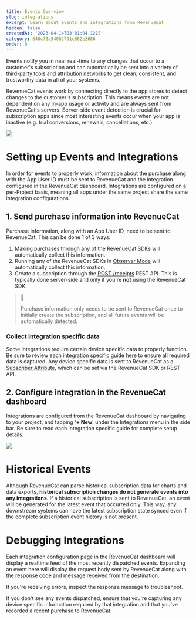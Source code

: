 ```yaml
---
title: Events Overview
slug: integrations
excerpt: Learn about events and integrations from RevenueCat
hidden: false
createdAt: '2023-04-14T03:01:04.122Z'
category: 648c78a54082791c882e2686
order: 0
---
```

Events notify you in near real-time to any changes that occur to a customer's subscription and can automatically be sent into a variety of [third-party tools](doc:/third-party-integrations) and [attribution networks](doc:attribution) to get clean, consistent, and trustworthy data in all of your systems.

RevenueCat events work by connecting directly to the app stores to detect changes to the customer's subscription. This means events are not dependent on any in-app usage or activity and are always sent from RevenueCat's servers. Server-side event detection is crucial for subscription apps since most interesting events occur when your app is inactive (e.g. trial conversions, renewals, cancellations, etc.).  

![](https://files.readme.io/647d2a5-Screenshot_2023-04-12_at_10.45.13_AM.png)

# Setting up Events and Integrations

In order for events to properly work,  information about the purchase along with the App User ID must be sent to RevenueCat and the integration configured in the RevenueCat dashboard. Integrations are configured on a per-Project basis, meaning all apps under the same project share the same integration configurations.

## 1. Send purchase information into RevenueCat

Purchase information, along with an App User ID, need to be sent to RevenueCat. This can be done 1 of 3 ways:

1. Making purchases through any of the RevenueCat SDKs will automatically collect this information.
2. Running any of the RevenueCat SDKs in [Observer Mode](doc:observer-mode#option-2-client-side) will automatically collect this information.
3. Create a subscription through the [POST /receipts](https://www.revenuecat.com/reference/receipts) REST API. This is typically done server-side and only if you're **not** using the RevenueCat SDK.

> 📘 
> 
> Purchase information only needs to be sent to RevenueCat once to initially create the subscription, and all future events will be automatically detected.

### Collect integration specific data

Some integrations require certain device specific data to properly function. Be sure to review each integration specific guide here to ensure all required data is captured. Any device specific data is sent to RevenueCat as a [Subscriber Attribute](subscriber-attributes), which can be set via the RevenueCat SDK or REST API.

## 2. Configure integration in the RevenueCat dashboard

Integrations are configured from the RevenueCat dashboard by navigating to your project, and tapping '**+ New**' under the Integrations menu in the side bar. Be sure to read each integration specific guide for complete setup details.

![](https://files.readme.io/4c8b15e-Screenshot_2023-04-12_at_2.01.00_PM.png)

# Historical Events

Although RevenueCat can parse historical subscription data for charts and data exports, **historical subscription changes do not generate events into any integrations**. If a historical subscription is sent to RevenueCat, an event will be generated for the latest event that occurred only. This way, any downstream systems can have the latest subscription state synced even if the complete subscription event history is not present. 

# Debugging Integrations

Each integration configuration page in the RevenueCat dashboard will display a realtime feed of the most recently dispatched events. Expanding an event here will display the request body sent by RevenueCat along with the response code and message received from the destination.

If you're receiving errors, inspect the response message to troubleshoot.

If you don't see any events dispatched, ensure that you're capturing any device specific information required by that integration and that you've recorded a recent purchase to RevenueCat.